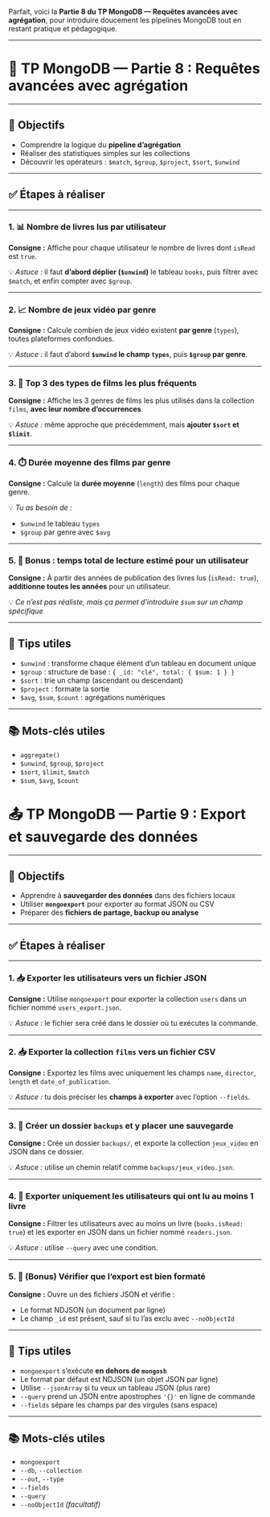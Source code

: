 Parfait, voici la **Partie 8 du TP MongoDB — Requêtes avancées avec agrégation**, pour introduire doucement les pipelines MongoDB tout en restant pratique et pédagogique.

---

# 🧠 TP MongoDB — Partie 8 : Requêtes avancées avec agrégation

---

## 🎯 Objectifs

-   Comprendre la logique du **pipeline d’agrégation**
-   Réaliser des statistiques simples sur les collections
-   Découvrir les opérateurs : `$match`, `$group`, `$project`, `$sort`, `$unwind`

---

## ✅ Étapes à réaliser

---

### 1. 📊 Nombre de livres lus par utilisateur

**Consigne :**
Affiche pour chaque utilisateur le nombre de livres dont `isRead` est `true`.

💡 _Astuce :_ il faut **d’abord déplier (`$unwind`)** le tableau `books`, puis filtrer avec `$match`, et enfin compter avec `$group`.

---

### 2. 📈 Nombre de jeux vidéo par genre

**Consigne :**
Calcule combien de jeux vidéo existent **par genre** (`types`), toutes plateformes confondues.

💡 _Astuce :_ il faut d’abord **`$unwind` le champ `types`**, puis **`$group` par genre**.

---

### 3. 🥇 Top 3 des types de films les plus fréquents

**Consigne :**
Affiche les 3 genres de films les plus utilisés dans la collection `films`, **avec leur nombre d’occurrences**.

💡 _Astuce :_ même approche que précédemment, mais **ajouter `$sort` et `$limit`**.

---

### 4. ⏱️ Durée moyenne des films par genre

**Consigne :**
Calcule la **durée moyenne** (`length`) des films pour chaque genre.

💡 _Tu as besoin de_ :

-   `$unwind` le tableau `types`
-   `$group` par genre avec `$avg`

---

### 5. 🧩 Bonus : temps total de lecture estimé pour un utilisateur

**Consigne :**
À partir des années de publication des livres lus (`isRead: true`), **additionne toutes les années** pour un utilisateur.

💡 _Ce n’est pas réaliste, mais ça permet d’introduire `$sum` sur un champ spécifique_

---

## 🧠 Tips utiles

-   `$unwind` : transforme chaque élément d’un tableau en document unique
-   `$group` : structure de base : `{ _id: "clé", total: { $sum: 1 } }`
-   `$sort` : trie un champ (ascendant ou descendant)
-   `$project` : formate la sortie
-   `$avg`, `$sum`, `$count` : agrégations numériques

---

## 📚 Mots-clés utiles

-   `aggregate()`
-   `$unwind`, `$group`, `$project`
-   `$sort`, `$limit`, `$match`
-   `$sum`, `$avg`, `$count`

# 📤 TP MongoDB — Partie 9 : Export et sauvegarde des données

---

## 🎯 Objectifs

-   Apprendre à **sauvegarder des données** dans des fichiers locaux
-   Utiliser **`mongoexport`** pour exporter au format JSON ou CSV
-   Préparer des **fichiers de partage, backup ou analyse**

---

## ✅ Étapes à réaliser

---

### 1. 📥 Exporter les utilisateurs vers un fichier JSON

**Consigne :**
Utilise `mongoexport` pour exporter la collection `users` dans un fichier nommé `users_export.json`.

💡 _Astuce :_ le fichier sera créé dans le dossier où tu exécutes la commande.

---

### 2. 📥 Exporter la collection `films` vers un fichier CSV

**Consigne :**
Exportez les films avec uniquement les champs `name`, `director`, `length` et `date_of_publication`.

💡 _Astuce :_ tu dois préciser les **champs à exporter** avec l’option `--fields`.

---

### 3. 💾 Créer un dossier `backups` et y placer une sauvegarde

**Consigne :**
Crée un dossier `backups/`, et exporte la collection `jeux_video` en JSON dans ce dossier.

💡 _Astuce :_ utilise un chemin relatif comme `backups/jeux_video.json`.

---

### 4. 👤 Exporter uniquement les utilisateurs qui ont lu au moins 1 livre

**Consigne :**
Filtrer les utilisateurs avec au moins un livre (`books.isRead: true`) et les exporter en JSON dans un fichier nommé `readers.json`.

💡 _Astuce :_ utilise `--query` avec une condition.

---

### 5. 🧪 (Bonus) Vérifier que l’export est bien formaté

**Consigne :**
Ouvre un des fichiers JSON et vérifie :

-   Le format NDJSON (un document par ligne)
-   Le champ `_id` est présent, sauf si tu l’as exclu avec `--noObjectId`

---

## 🧠 Tips utiles

-   `mongoexport` s’exécute **en dehors de `mongosh`**
-   Le format par défaut est NDJSON (un objet JSON par ligne)
-   Utilise `--jsonArray` si tu veux un tableau JSON (plus rare)
-   `--query` prend un JSON entre apostrophes `'{}'` en ligne de commande
-   `--fields` sépare les champs par des virgules (sans espace)

---

## 📚 Mots-clés utiles

-   `mongoexport`
-   `--db`, `--collection`
-   `--out`, `--type`
-   `--fields`
-   `--query`
-   `--noObjectId` _(facultatif)_
